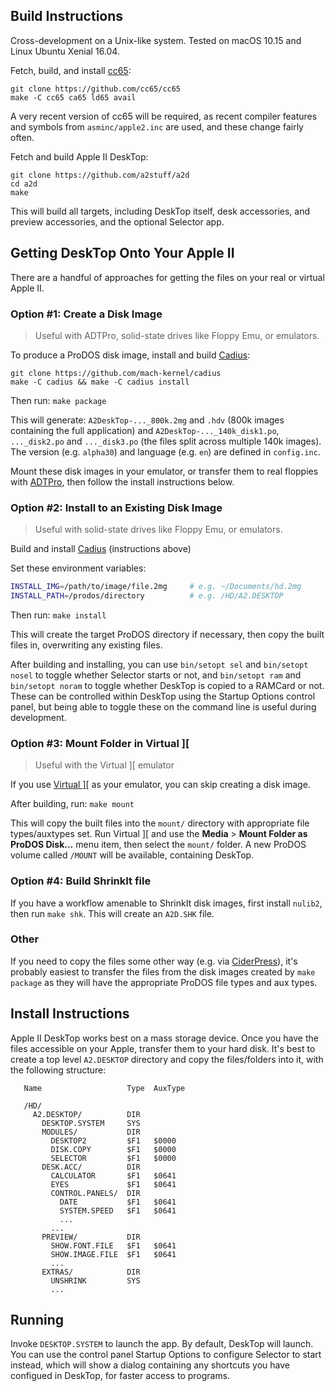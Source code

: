 ## Build Instructions

Cross-development on a Unix-like system. Tested on macOS 10.15 and Linux Ubuntu Xenial 16.04.

Fetch, build, and install [cc65](http://cc65.github.io/cc65/):

```
git clone https://github.com/cc65/cc65
make -C cc65 ca65 ld65 avail
```

A very recent version of cc65 will be required, as recent compiler features and symbols from `asminc/apple2.inc` are used, and these change fairly often.

Fetch and build Apple II DeskTop:

```
git clone https://github.com/a2stuff/a2d
cd a2d
make
```

This will build all targets, including DeskTop itself, desk accessories, and preview accessories, and the optional Selector app.

## Getting DeskTop Onto Your Apple II

There are a handful of approaches for getting the files on your real or virtual Apple II.

### Option #1: Create a Disk Image

> Useful with ADTPro, solid-state drives like Floppy Emu, or emulators.

To produce a ProDOS disk image, install and build [Cadius](https://github.com/mach-kernel/cadius):

```
git clone https://github.com/mach-kernel/cadius
make -C cadius && make -C cadius install
```

Then run: `make package`

This will generate: `A2DeskTop-..._800k.2mg` and `.hdv` (800k images containing the full application) and `A2DeskTop-..._140k_disk1.po`, `..._disk2.po` and `..._disk3.po` (the files split across multiple 140k images). The version (e.g. `alpha30`) and language (e.g. `en`) are defined in `config.inc`.

Mount these disk images in your emulator, or transfer them to real floppies with [ADTPro](http://adtpro.com/), then follow the install instructions below.

### Option #2: Install to an Existing Disk Image

> Useful with solid-state drives like Floppy Emu, or emulators.

Build and install [Cadius](https://github.com/mach-kernel/cadius) (instructions above)

Set these environment variables:

```sh
INSTALL_IMG=/path/to/image/file.2mg     # e.g. ~/Documents/hd.2mg
INSTALL_PATH=/prodos/directory          # e.g. /HD/A2.DESKTOP
```

Then run: `make install`

This will create the target ProDOS directory if necessary, then copy the built files in, overwriting any existing files.

After building and installing, you can use `bin/setopt sel` and `bin/setopt nosel` to toggle whether Selector starts or not, and `bin/setopt ram` and `bin/setopt noram` to toggle whether DeskTop is copied to a RAMCard or not. These can be controlled within DeskTop using the Startup Options control panel, but being able to toggle these on the command line is useful during development.

### Option #3: Mount Folder in Virtual ]\[

> Useful with the Virtual ]\[ emulator

If you use [Virtual \]\[](http://www.virtualii.com/) as your emulator, you can skip creating a disk image.

After building, run: `make mount`

This will copy the built files into the `mount/` directory  with appropriate file types/auxtypes set. Run Virtual ]\[ and use the **Media** > **Mount Folder as ProDOS Disk...** menu item, then select the `mount/` folder. A new ProDOS volume called `/MOUNT` will be available, containing DeskTop.

### Option #4: Build ShrinkIt file

If you have a workflow amenable to ShrinkIt disk images, first install `nulib2`, then run `make shk`. This will create an `A2D.SHK` file.

### Other

If you need to copy the files some other way (e.g. via [CiderPress](http://a2ciderpress.com/)), it's probably easiest to transfer the files from the disk images created by `make package` as they will have the appropriate ProDOS file types and aux types.


## Install Instructions

Apple II DeskTop works best on a mass storage device. Once you have the files accessible on your Apple, transfer them to your hard disk. It's best to create a top level `A2.DESKTOP` directory and copy the files/folders into it, with the following structure:

```
   Name                   Type  AuxType

   /HD/
     A2.DESKTOP/          DIR
       DESKTOP.SYSTEM     SYS
       MODULES/           DIR
         DESKTOP2         $F1   $0000
         DISK.COPY        $F1   $0000
         SELECTOR         $F1   $0000
       DESK.ACC/          DIR
         CALCULATOR       $F1   $0641
         EYES             $F1   $0641
         CONTROL.PANELS/  DIR
           DATE           $F1   $0641
           SYSTEM.SPEED   $F1   $0641
           ...
         ...
       PREVIEW/           DIR
         SHOW.FONT.FILE   $F1   $0641
         SHOW.IMAGE.FILE  $F1   $0641
         ...
       EXTRAS/            DIR
         UNSHRINK         SYS
         ...
```

## Running

Invoke `DESKTOP.SYSTEM` to launch the app. By default, DeskTop will launch. You can use the control panel Startup Options to configure Selector to start instead, which will show a dialog containing any shortcuts you have configued in DeskTop, for faster access to programs.
